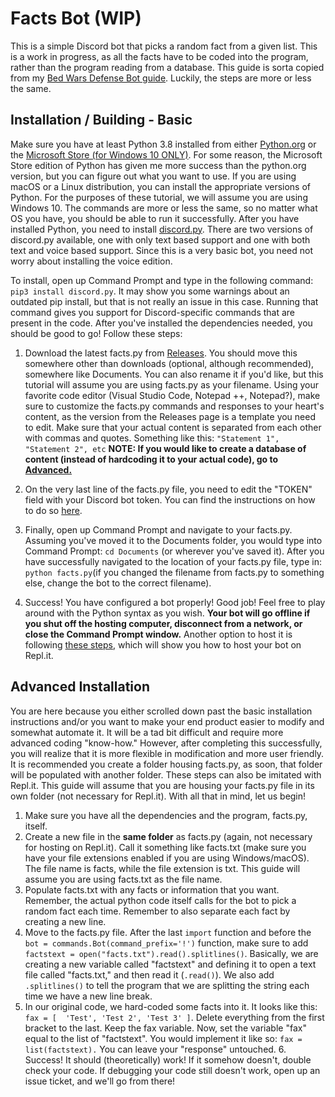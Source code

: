 # Facts Bot (WIP)
This is a simple Discord bot that picks a random fact from a given list. This is a work in progress, as all the facts have to be coded into the program, rather than the program reading from  a database. This guide is sorta copied from my [Bed Wars Defense Bot guide](https://github.com/AGaiki/Hypixel-Bed-Wars-Defense-Bot). Luckily, the steps are more or less the same.

## Installation / Building - Basic
Make sure you have at least Python 3.8 installed from either [Python.org](https://www.python.org/downloads/) or the [Microsoft Store (for Windows 10 ONLY)](https://www.microsoft.com/en-us/p/python-38/9mssztt1n39l?activetab=pivot:overviewtab). For some reason, the Microsoft Store edition of Python has given me more success than the python.org version, but you can figure out what you want to use. If you are using macOS or a Linux distribution, you can install the appropriate versions of Python. For the purposes of these tutorial, we will assume you are using Windows 10. The commands are more or less the same, so no matter what OS you have, you should be able to run it successfully. After you have installed Python, you need to install [discord.py](https://pypi.org/project/discord.py/). There are two versions of discord.py available, one with only text based support and one with both text and voice based support. Since this is a very basic bot, you need not worry about installing the voice edition. 

To install, open up Command Prompt and type in the following command: 
`pip3 install discord.py`. It may show you some warnings about an outdated pip install, but that is not really an issue in this case. Running that command gives you support for Discord-specific commands that are present in the code. After you've installed the dependencies needed, you should be good to go! Follow these steps:

 1. Download the latest facts.py from [Releases](https://github.com/AGaiki/Facts-Bot/releases). You should move this somewhere other than downloads (optional, although recommended), somewhere like Documents. You can also rename it if you'd like, but this tutorial will assume you are using facts.py as your filename. Using your favorite code editor (Visual Studio Code, 
Notepad ++, Notepad?), make sure to customize the facts.py commands and responses to your heart's content, as the version from the Releases page is a template you need to edit. Make sure that your actual content is separated from each other with commas and quotes. Something like this: `"Statement 1",
 "Statement 2", etc`
 **NOTE: If you would like to create a database of content (instead of hardcoding it to your actual code), go to [Advanced.](https://github.com/AGaiki/Facts-Bot#advanced-installation)**
 3. On the very last line of the facts.py file, you need to edit the "TOKEN" field with your Discord bot token. You can find the instructions on how to do so [here](https://discordpy.readthedocs.io/en/latest/discord.html).

 4. Finally, open up Command Prompt and navigate to your facts.py. Assuming you've moved it to the Documents folder, you would type into Command Prompt: 
 `cd Documents` (or wherever you've saved it). After you have successfully navigated to the location of your facts.py file, type in: `python facts.py`(if you changed the filename from facts.py to something else, change the bot to the correct filename).
 5. Success! You have configured a bot properly! Good job! Feel free to play around with the Python syntax as you wish. **Your bot will go offline if you shut off the hosting computer, disconnect from a network, or close the Command Prompt window.** Another option to host it is following [these steps](https://github.com/AGaiki/Hypixel-Bed-Wars-Defense-Bot), which will show you how to host your bot on Repl.it.

## Advanced Installation
You are here because you either scrolled down past the basic installation instructions and/or you want to make your end product easier to modify and somewhat automate it. It will be a tad bit difficult and require more advanced coding "know-how." However, after completing this successfully, you will realize that it is more flexible in modification and more user friendly. It is recommended you create a folder housing facts.py, as soon, that folder will be populated with another folder. These steps can also be imitated with Repl.it. This guide will assume that you are housing your facts.py file in its own folder (not necessary for Repl.it). With all that in mind, let us begin!
 

 1. Make sure you have all the dependencies and the program, facts.py, itself.
 2. Create a new file in the **same folder** as facts.py (again, not necessary for hosting on Repl.it). Call it something like facts.txt (make sure you have your file extensions enabled if you are using Windows/macOS). The file name is facts, while the file extension is txt. This guide will assume you are using facts.txt as the file name.
 3. Populate facts.txt with any facts or information that you want. Remember, the actual python code itself calls for the bot to pick a random fact each time. Remember to also separate each fact by creating a new line.
 4. Move to the facts.py file. After the last `import` function and before the `bot = commands.Bot(command_prefix='!')` function, make sure to add `factstext = open("facts.txt").read().splitlines()`. Basically, we are creating a new variable called "factstext" and defining it to open a text file called "facts.txt," and then read it (`.read()`). We also add `.splitlines()` to tell the program that we are splitting the string each time we have a new line break.
 5. In our original code, we hard-coded some facts into it. It looks like this: ` fax = [ 
        'Test',
        'Test 2',
        'Test 3'
    ]`. Delete everything from the first bracket to the last. Keep the fax variable. Now, set the variable "fax" equal to the list of "factstext". You would implement it like so: `fax = list(factstext).` You can leave your "response" untouched.
    6. Success! It should (theoretically) work! If it somehow doesn't, double check your code. If debugging your code still doesn't work, open up an issue ticket, and we'll go from there!

<!--stackedit_data:
eyJoaXN0b3J5IjpbLTM5MTg5ODgxMSwyMTI5NTUxMiwtNzgyNT
M0NTYsNzE3ODgyOTg0LDk3MTg4MTM0NiwyMDE1ODgwLC0xODQ4
MTE0OTVdfQ==
-->